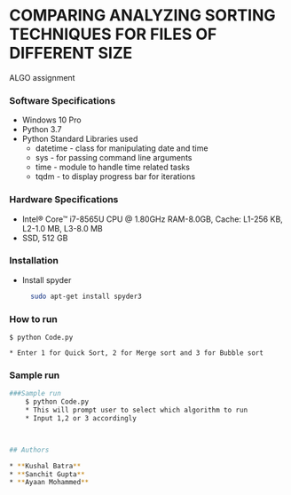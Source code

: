 # COMPARING ANALYZING SORTING TECHNIQUES FOR FILES OF DIFFERENT SIZE
ALGO assignment

### Software Specifications

* Windows 10 Pro
* Python 3.7
* Python Standard Libraries used
    * datetime - class for manipulating date and time
    * sys - for passing command line arguments
    * time - module to handle time related tasks
    * tqdm - to display progress bar for iterations

### Hardware Specifications

* Intel® Core™ i7-8565U CPU @ 1.80GHz RAM-8.0GB, Cache: L1-256 KB, L2-1.0 MB, L3-8.0 MB
* SSD, 512 GB


### Installation
* Install spyder
  ```bash
    sudo apt-get install spyder3
  ```
### How to run
```
$ python Code.py
```
    * Enter 1 for Quick Sort, 2 for Merge sort and 3 for Bubble sort

### Sample run

```bash
###Sample run 
    $ python Code.py 
    * This will prompt user to select which algorithm to run
    * Input 1,2 or 3 accordingly



## Authors

* **Kushal Batra**
* **Sanchit Gupta**
* **Ayaan Mohammed**
